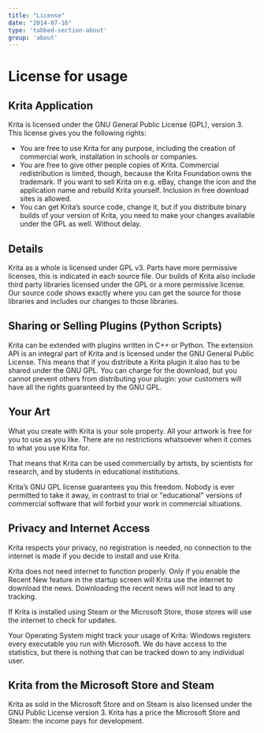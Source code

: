 ```yaml
---
title: "License"
date: "2014-07-16"
type: 'tabbed-section-about'
group: 'about'
---
```


# License for usage

## Krita Application
Krita is licensed under the GNU General Public License (GPL), version 3. This license gives you the following rights:

- You are free to use Krita for any purpose, including the creation of commercial work, installation in schools or companies.
- You are free to give other people copies of Krita. Commercial redistribution is limited, though, because the Krita Foundation owns the trademark. If you want to sell  Krita on e.g. eBay, change the icon and the application name and rebuild Krita yourself. Inclusion in free download sites is allowed.
- You can get Krita’s source code, change it, but if you distribute binary builds of your version of Krita, you need to make your changes available under the GPL as well. Without delay.


## Details
Krita as a whole is licensed under GPL v3. Parts have more permissive licenses, this is indicated in each source file. Our builds of Krita also include third party libraries licensed under the GPL or a more permissive license. Our source code shows exactly where you can get the source for those libraries and includes our changes to those libraries.

## Sharing or Selling Plugins (Python Scripts)
Krita can be extended with plugins written in C++ or Python. The extension API is an integral part of Krita and is licensed under the GNU General Public License. This means that if you distribute a Krita plugin it also has to be shared under the GNU GPL. You can charge for the download, but you cannot prevent others from distributing your plugin: your customers will have all the rights guaranteed by the GNU GPL.

## Your Art
What you create with Krita is your sole property. All your artwork  is free for you to use as you like. There are no restrictions whatsoever when it comes to what you use Krita for.

That means that Krita can be used commercially by artists, by scientists for research, and by students in educational institutions.

Krita’s GNU GPL license guarantees you this freedom. Nobody is ever permitted to take it away, in contrast to trial or "educational" versions of commercial software that will forbid your work in commercial situations.

## Privacy and Internet Access
Krita respects your privacy, no registration is needed, no connection to the internet is made if you decide to install and use Krita.

Krita does not need internet to function properly. Only if you enable the Recent New feature in the startup screen will Krita use the internet to download the news. Downloading the recent news will not lead to any tracking.

If Krita is installed using Steam or the Microsoft Store, those stores will use the internet to check for updates.

Your Operating System might track your usage of Krita: Windows registers every executable you run with Microsoft. We do have access to the statistics, but there is nothing that can be tracked down to any individual user.

## Krita from the Microsoft Store and Steam
Krita as sold in the Microsoft Store and on Steam is also licensed under the GNU Public License version 3. Krita has a price the Microsoft Store and Steam: the income pays for development.